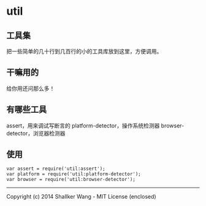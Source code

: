 util
==========

## 工具集
把一些简单的几十行到几百行的小的工具库放到这里，方便调用。

## 干嘛用的
给你用还问那么多！

## 有哪些工具
assert，用来调试写断言的
platform-detector，操作系统检测器
browser-detector，浏览器检测器

## 使用
```
var assert = require('util:assert');
var platform = require('util:platform-detector');
var browser = require('util:browser-detector');
```

---

Copyright (c) 2014 Shallker Wang - MIT License (enclosed)
